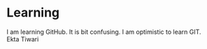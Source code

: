 # Learning
I am learning GitHub.
It is bit confusing.
I am optimistic to learn GIT.
<br>
Ekta Tiwari